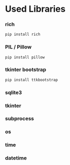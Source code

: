 # Used Libraries 
### rich
```python
pip install rich
 ```
### PIL / Pillow

```python
pip install pillow
```
### tkinter bootstrap

```python
pip install ttkbootstrap
```

### sqlite3

### tkinter

### subprocess

### os

### time

### datetime


